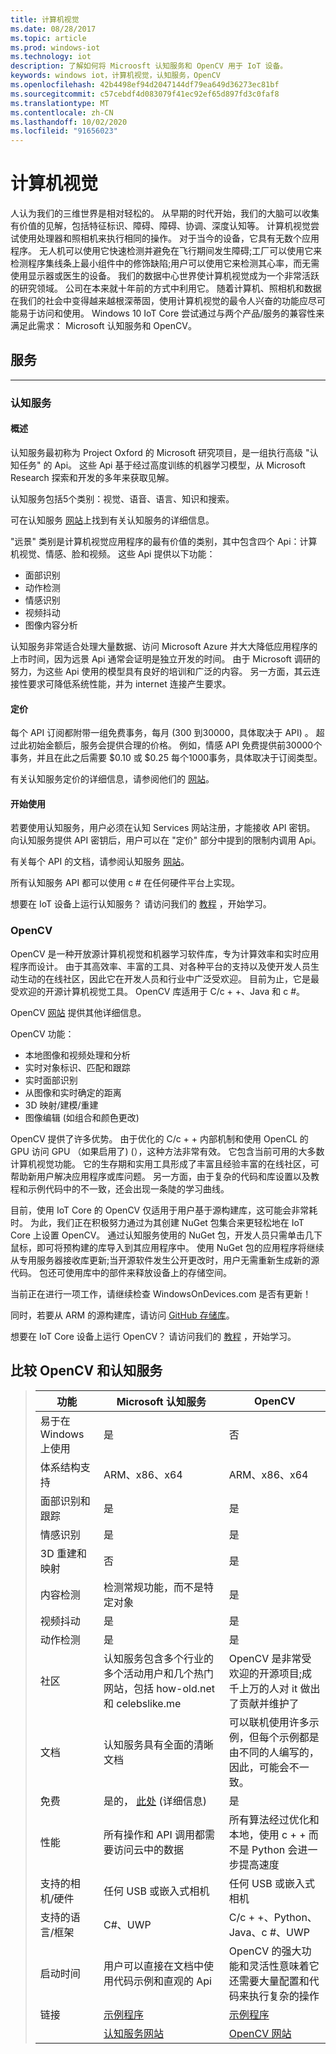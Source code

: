 ```yaml
---
title: 计算机视觉
ms.date: 08/28/2017
ms.topic: article
ms.prod: windows-iot
ms.technology: iot
description: 了解如何将 Microosft 认知服务和 OpenCV 用于 IoT 设备。
keywords: windows iot，计算机视觉，认知服务，OpenCV
ms.openlocfilehash: 42b4498ef94d2047144df79ea649d36273ec81bf
ms.sourcegitcommit: c57cebdf4d083079f41ec92ef65d897fd3c0faf8
ms.translationtype: MT
ms.contentlocale: zh-CN
ms.lasthandoff: 10/02/2020
ms.locfileid: "91656023"
---
```

# <a name="computer-vision"></a>计算机视觉

人认为我们的三维世界是相对轻松的。 从早期的时代开始，我们的大脑可以收集有价值的见解，包括特征标识、障碍、障碍、协调、深度认知等。 计算机视觉尝试使用处理器和照相机来执行相同的操作。 对于当今的设备，它具有无数个应用程序。 无人机可以使用它快速检测并避免在飞行期间发生障碍;工厂可以使用它来检测程序集线条上最小组件中的修饰缺陷;用户可以使用它来检测其心率，而无需使用显示器或医生的设备。 我们的数据中心世界使计算机视觉成为一个非常活跃的研究领域。 公司在本来就十年前的方式中利用它。 随着计算机、照相机和数据在我们的社会中变得越来越根深蒂固，使用计算机视觉的最令人兴奋的功能应尽可能易于访问和使用。 Windows 10 IoT Core 尝试通过与两个产品/服务的兼容性来满足此需求： Microsoft 认知服务和 OpenCV。

## <a name="services"></a>服务
___

### <a name="cognitive-services"></a>认知服务

#### <a name="overview"></a>概述
认知服务最初称为 Project Oxford 的 Microsoft 研究项目，是一组执行高级 "认知任务" 的 Api。 这些 Api 基于经过高度训练的机器学习模型，从 Microsoft Research 探索和开发的多年来获取见解。

认知服务包括5个类别：视觉、语音、语言、知识和搜索。

可在认知服务 [网站](https://www.microsoft.com/cognitive-services)上找到有关认知服务的详细信息。

"远景" 类别是计算机视觉应用程序的最有价值的类别，其中包含四个 Api：计算机视觉、情感、脸和视频。 这些 Api 提供以下功能：
- 面部识别
- 动作检测
- 情感识别
- 视频抖动
- 图像内容分析

认知服务非常适合处理大量数据、访问 Microsoft Azure 并大大降低应用程序的上市时间，因为远景 Api 通常会证明是独立开发的时间。 由于 Microsoft 调研的努力，为这些 Api 使用的模型具有良好的培训和广泛的内容。 另一方面，其云连接性要求可降低系统性能，并为 internet 连接产生要求。

#### <a name="pricing"></a>定价
每个 API 订阅都附带一组免费事务，每月 (300 到30000，具体取决于 API) 。 超过此初始金额后，服务会提供合理的价格。 例如，情感 API 免费提供前30000个事务，并且在此之后需要 $0.10 或 $0.25 每个1000事务，具体取决于订阅类型。

有关认知服务定价的详细信息，请参阅他们的 [网站](https://www.microsoft.com/cognitive-services/en-us/pricing)。

#### <a name="get-started"></a>开始使用
若要使用认知服务，用户必须在认知 Services 网站注册，才能接收 API 密钥。 向认知服务提供 API 密钥后，用户可以在 "定价" 部分中提到的限制内调用 Api。

有关每个 API 的文档，请参阅认知服务 [网站](https://www.microsoft.com/cognitive-services/en-us/documentation)。

所有认知服务 API 都可以使用 c # 在任何硬件平台上实现。

想要在 IoT 设备上运行认知服务？ 请访问我们的 [教程](https://developer.microsoft.com/en-us/windows/iot/samples/cognitiveservices) ，开始学习。

### <a name="opencv"></a>OpenCV

OpenCV 是一种开放源计算机视觉和机器学习软件库，专为计算效率和实时应用程序而设计。 由于其高效率、丰富的工具、对各种平台的支持以及使开发人员生动生动的在线社区，因此它在开发人员和行业中广泛受欢迎。 目前为止，它是最受欢迎的开源计算机视觉工具。 OpenCV 库适用于 C/c + +、Java 和 c #。

OpenCV [网站](http://opencv.org/) 提供其他详细信息。

OpenCV 功能：
- 本地图像和视频处理和分析
- 实时对象标识、匹配和跟踪
- 实时面部识别
- 从图像和实时确定的距离
- 3D 映射/建模/重建
- 图像编辑 (如组合和颜色更改) 

OpenCV 提供了许多优势。 由于优化的 C/c + + 内部机制和使用 OpenCL 的 GPU 访问 GPU （如果启用了)  (），这种方法非常有效。 它包含当前可用的大多数计算机视觉功能。 它的生存期和实用工具形成了丰富且经验丰富的在线社区，可帮助新用户解决应用程序或库问题。 另一方面，由于复杂的代码和库设置以及教程和示例代码中的不一致，还会出现一条陡的学习曲线。

目前，使用 IoT Core 的 OpenCV 仅适用于用户基于源构建库，这可能会非常耗时。 为此，我们正在积极努力通过为其创建 NuGet 包集合来更轻松地在 IoT Core 上设置 OpenCV。 通过认知服务使用的 NuGet 包，开发人员只需单击几下鼠标，即可将预构建的库导入到其应用程序中。 使用 NuGet 包的应用程序将继续从专用服务器接收库更新;当开源软件发生公开更改时，用户无需重新生成新的源代码。 包还可使用库中的部件来释放设备上的存储空间。

当前正在进行一项工作，请继续检查 WindowsOnDevices.com 是否有更新！

同时，若要从 ARM 的源构建库，请访问 [GitHub 存储库](https://github.com/Microsoft/opencv/tree/vs2015-samples-ARM)。

想要在 IoT Core 设备上运行 OpenCV？ 请访问我们的 [教程](https://developer.microsoft.com/en-us/windows/iot/samples/opencv) ，开始学习。

## <a name="comparing-opencv-and-cognitive-services"></a>比较 OpenCV 和认知服务

> |功能|Microsoft 认知服务|OpenCV|
> |---------------------|--------|------|
> |易于在 Windows 上使用|是|否 |
> |体系结构支持|ARM、x86、x64 | ARM、x86、x64|
> |面部识别和跟踪| 是 | 是|
> |情感识别| 是 | 是|
> |3D 重建和映射| 否 | 是|
> |内容检测| 检测常规功能，而不是特定对象 | 是|
> |视频抖动| 是 | 是|
> |动作检测| 是 | 是|
> |社区| 认知服务包含多个行业的多个活动用户和几个热门网站，包括 how-old.net 和 celebslike.me | OpenCV 是非常受欢迎的开源项目;成千上万的人对 it 做出了贡献并维护了|
> |文档| 认知服务具有全面的清晰文档 | 可以联机使用许多示例，但每个示例都是由不同的人编写的，因此，可能会不一致。|
> |免费| 是的， [此处](https://azure.microsoft.com/pricing/details/cognitive-services/) (详细信息)  | 是|
> |性能| 所有操作和 API 调用都需要访问云中的数据 | 所有算法经过优化和本地，使用 c + + 而不是 Python 会进一步提高速度|
> |支持的相机/硬件| 任何 USB 或嵌入式相机 | 任何 USB 或嵌入式相机|
> |支持的语言/框架| C#、UWP | C/c + +、Python、Java、c #、UWP|
> |启动时间| 用户可以直接在文档中使用代码示例和直观的 Api | OpenCV 的强大功能和灵活性意味着它还需要大量配置和代码来执行复杂的操作|
> |链接| [示例程序](https://github.com/Microsoft/Windows-iotcore-samples/tree/develop/Samples/CognitiveServicesExample) | [示例程序](https://github.com/Microsoft/Windows-iotcore-samples/tree/develop/Samples/OpenCVExample) |
> |    |   [认知服务网站](https://azure.microsoft.com/services/cognitive-services/) |  [OpenCV 网站](http://opencv.org/)
